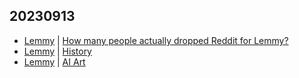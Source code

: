 ## 20230913
- [Lemmy](https://lemmy.world/?dataType=Post&listingType=All&page=1&sort=TopDay) | [How many people actually dropped Reddit for Lemmy?](https://lemmy.world/post/4901638)
- [Lemmy](https://lemmy.world/?dataType=Post&listingType=All&page=1&sort=TopDay) | [History](https://lemmy.world/pictrs/image/42e91458-9af8-4ee8-bcfa-d80254b5578f.jpeg)
- [Lemmy](https://lemmy.world/?dataType=Post&listingType=All&page=1&sort=TopDay) | [AI Art](https://lemmy.world/pictrs/image/8cce8ee7-71e1-43a8-8cd0-c4a1403ee9d7.jpeg)

